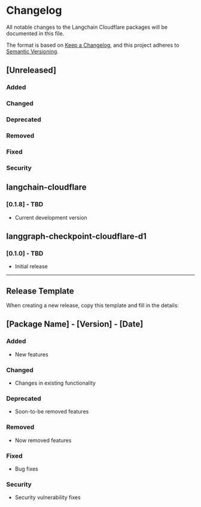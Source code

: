 # Changelog

All notable changes to the Langchain Cloudflare packages will be documented in this file.

The format is based on [Keep a Changelog](https://keepachangelog.com/en/1.0.0/),
and this project adheres to [Semantic Versioning](https://semver.org/spec/v2.0.0.html).

## [Unreleased]

### Added
### Changed
### Deprecated
### Removed
### Fixed
### Security

## langchain-cloudflare

### [0.1.8] - TBD
- Current development version

## langgraph-checkpoint-cloudflare-d1

### [0.1.0] - TBD
- Initial release

---

## Release Template

When creating a new release, copy this template and fill in the details:

## [Package Name] - [Version] - [Date]

### Added
- New features

### Changed
- Changes in existing functionality

### Deprecated
- Soon-to-be removed features

### Removed
- Now removed features

### Fixed
- Bug fixes

### Security
- Security vulnerability fixes

